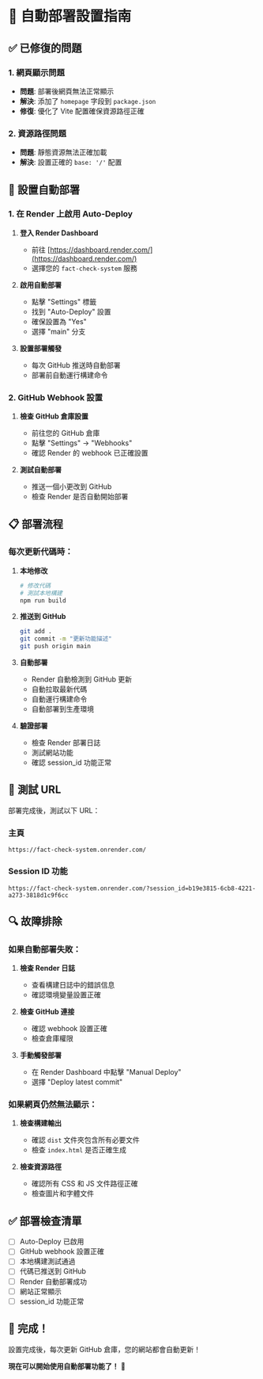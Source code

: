 # 🚀 自動部署設置指南

## ✅ 已修復的問題

### 1. 網頁顯示問題
- **問題**: 部署後網頁無法正常顯示
- **解決**: 添加了 `homepage` 字段到 `package.json`
- **修復**: 優化了 Vite 配置確保資源路徑正確

### 2. 資源路徑問題
- **問題**: 靜態資源無法正確加載
- **解決**: 設置正確的 `base: '/'` 配置

## 🔧 設置自動部署

### 1. 在 Render 上啟用 Auto-Deploy

1. **登入 Render Dashboard**
   - 前往 [https://dashboard.render.com/](https://dashboard.render.com/)
   - 選擇您的 `fact-check-system` 服務

2. **啟用自動部署**
   - 點擊 "Settings" 標籤
   - 找到 "Auto-Deploy" 設置
   - 確保設置為 "Yes"
   - 選擇 "main" 分支

3. **設置部署觸發**
   - 每次 GitHub 推送時自動部署
   - 部署前自動運行構建命令

### 2. GitHub Webhook 設置

1. **檢查 GitHub 倉庫設置**
   - 前往您的 GitHub 倉庫
   - 點擊 "Settings" → "Webhooks"
   - 確認 Render 的 webhook 已正確設置

2. **測試自動部署**
   - 推送一個小更改到 GitHub
   - 檢查 Render 是否自動開始部署

## 📋 部署流程

### 每次更新代碼時：

1. **本地修改**
   ```bash
   # 修改代碼
   # 測試本地構建
   npm run build
   ```

2. **推送到 GitHub**
   ```bash
   git add .
   git commit -m "更新功能描述"
   git push origin main
   ```

3. **自動部署**
   - Render 自動檢測到 GitHub 更新
   - 自動拉取最新代碼
   - 自動運行構建命令
   - 自動部署到生產環境

4. **驗證部署**
   - 檢查 Render 部署日誌
   - 測試網站功能
   - 確認 session_id 功能正常

## 🎯 測試 URL

部署完成後，測試以下 URL：

### 主頁
```
https://fact-check-system.onrender.com/
```

### Session ID 功能
```
https://fact-check-system.onrender.com/?session_id=b19e3815-6cb8-4221-a273-3818d1c9f6cc
```

## 🔍 故障排除

### 如果自動部署失敗：

1. **檢查 Render 日誌**
   - 查看構建日誌中的錯誤信息
   - 確認環境變量設置正確

2. **檢查 GitHub 連接**
   - 確認 webhook 設置正確
   - 檢查倉庫權限

3. **手動觸發部署**
   - 在 Render Dashboard 中點擊 "Manual Deploy"
   - 選擇 "Deploy latest commit"

### 如果網頁仍然無法顯示：

1. **檢查構建輸出**
   - 確認 `dist` 文件夾包含所有必要文件
   - 檢查 `index.html` 是否正確生成

2. **檢查資源路徑**
   - 確認所有 CSS 和 JS 文件路徑正確
   - 檢查圖片和字體文件

## ✅ 部署檢查清單

- [ ] Auto-Deploy 已啟用
- [ ] GitHub webhook 設置正確
- [ ] 本地構建測試通過
- [ ] 代碼已推送到 GitHub
- [ ] Render 自動部署成功
- [ ] 網站正常顯示
- [ ] session_id 功能正常

## 🎉 完成！

設置完成後，每次更新 GitHub 倉庫，您的網站都會自動更新！

**現在可以開始使用自動部署功能了！** 🚀
